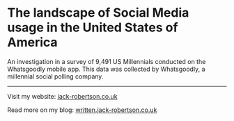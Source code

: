 # The landscape of Social Media usage in the United States of America

An investigation in a survey of 9,491 US Millennials conducted on the Whatsgoodly mobile app. This data was collected by Whatsgoodly, a millennial social polling company.

---

Visit my website: [jack-robertson.co.uk](https://jack-robertson.co.uk)

Read more on my blog: [written.jack-robertson.co.uk](https://written.jack-robertson.co.uk)
